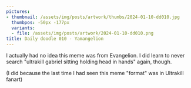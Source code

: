 ```yaml
---
pictures:
- thumbnail: /assets/img/posts/artwork/thumbs/2024-01-10-dd010.jpg
  thumbpos: -50px -177px
  variants:
  - file: /assets/img/posts/artwork/2024-01-10-dd010.png
title: Daily doodle 010 - Yamangelion
---
```

I actually had no idea this meme was from Evangelion.
I did learn to never search "ultrakill gabriel sitting holding head in hands" again, though.

(I did because the last time I had seen this meme "format" was in Ultrakill fanart)
